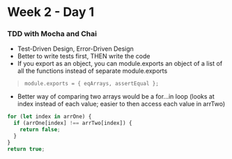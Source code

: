 # Week 2 - Day 1

### TDD with Mocha and Chai

* Test-Driven Design, Error-Driven Design
* Better to write tests first, THEN write the code
* If you export as an object, you can module.exports an object of a list of all the functions instead of separate module.exports
>`module.exports = { eqArrays, assertEqual };`

* Better way of comparing two arrays would be a for...in loop (looks at index instead of each value; easier to then access each value in arrTwo)
``` javascript
for (let index in arrOne) {
  if (arrOne[index] !== arrTwo[index]) {
    return false;
  }
}
return true;
```